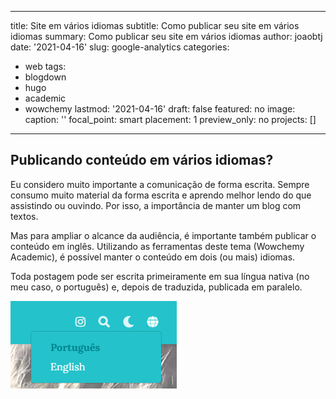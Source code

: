 
---
title: Site em vários idiomas
subtitle: Como publicar seu site em vários idiomas
summary: Como publicar seu site em vários idiomas
author: joaobtj
date: '2021-04-16'
slug: google-analytics
categories:
  - web
tags:
  - blogdown
  - hugo
  - academic
  - wowchemy
lastmod: '2021-04-16'
draft: false
featured: no
image:
  caption: ''
  focal_point: smart
  placement: 1
  preview_only: no
projects: []
---

## Publicando conteúdo em vários idiomas?

Eu considero muito importante a comunicação de forma escrita. Sempre consumo muito material da forma escrita e aprendo melhor lendo do que assistindo ou ouvindo. Por isso, a importância de manter um blog com textos.

Mas para ampliar o alcance da audiência, é importante também publicar o conteúdo em inglês. Utilizando as ferramentas deste tema (Wowchemy Academic), é possível manter o conteúdo em dois (ou mais) idiomas.

Toda postagem pode ser escrita primeiramente em sua língua nativa (no meu caso, o português) e, depois de traduzida, publicada em paralelo.

![](language-button.png)







